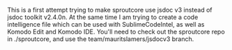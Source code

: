 This is a first attempt trying to make sproutcore use jsdoc v3 instead of jsdoc toolkit v2.4.0n.
At the same time I am trying to create a code intelligence file which can be used with SublimeCodeIntel,
as well as Komodo Edit and Komodo IDE.
You'll need to check out the sproutcore repo in ./sproutcore, and use the team/mauritslamers/jsdocv3 branch.
